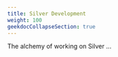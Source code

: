 ```yaml
---
title: Silver Development
weight: 100
geekdocCollapseSection: true
---
```


The alchemy of working on Silver ...
